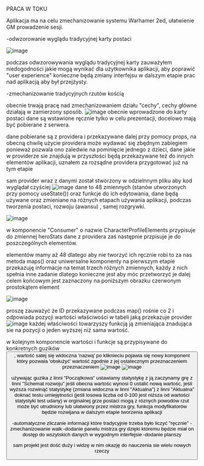 PRACA W TOKU

Aplikacja ma na celu zmechanizowanie systemu Warhamer 2ed, ułatwienie GM prowadzenie sesji.

-odwzorowanie wyglądu tradycyjnej karty postaci

![image](https://user-images.githubusercontent.com/95879071/157023929-3ca7358f-2c3e-43d7-b114-2f916d57e268.png)


podczas odwzorowywania wyglądu tradycyjnej karty zauważyłem niedogodności jakie mogą wynikać dla użytkownika aplikacji, aby poprawić "user experience" konieczne będą zmiany interfejsu w dalszym etapie prac nad aplikacją aby był przejżysty.

-zmechanizowanie tradycyjnych rzutów kością

obecnie trwają pracę nad zmechanizowaniem działu "cechy", cechy główne działają w zamierzony sposób.
![image](https://user-images.githubusercontent.com/95879071/157027487-da267806-4f81-444f-99e6-42e49b5b073f.png)
obecnie wprowadzone do karty postaci dane są wstawione ręcznie tylko w celu prezentacji, docelowo mają być pobierane z serwera.

dane pobierane są z providera i przekazywane dalej przy pomocy props, na obecną chwilę użycie providera może wydawać się zbędnym zabiegiem ponieważ pozwala ono zaledwie na pominięcie jednego z dzieci, dane jakie w providerze sie znajdują w przyszłości będą przekazywane też do innych elementów aplikacji, uznałem za rozsądne providera przygotować już na tym etapie

sam provider wraz z danymi został stworzony w odzielnnym pliku aby kod wyglądał czyściej
![image](https://user-images.githubusercontent.com/95879071/157030044-1d85f5be-47d5-4abf-8dea-43a4a6ecaf60.png)
dane to 48 zmiennych (stanów utworzonych przy pomocy useState()) oraz funkcje do ich edytowania, dane będą używane oraz zmieniane na różnych etapach używania aplikacji, podczas tworzenia postaci, rozwoju (awansu) , samej rozgrywki.

![image](https://user-images.githubusercontent.com/95879071/157030839-0fd3c8d9-5007-45b9-883e-01fa11a7960b.png)

w komponencie "Consumer" o nazwie CharacterProfileElements przypisuje do zmiennej heroStats dane z providera zaś następnie przpisuje je do poszczególnych elementów.

elementów mamy aż 48 dlatego aby nie tworzyć ich ręcznie robi to za nas metoda maps() oraz uniwersalne komponenty
na pierwszym etapie przekazuję informacje na temat trzech różnych zmiennych, każdy z nich spełnia inne zadanie dlatego konieczne jest aby móc przetworzyć je dalej
celem końcowym jest zaznaczony na poniższym obrazku czerwonym prostokątem element 

![image](https://user-images.githubusercontent.com/95879071/157032775-f4a0f539-1a71-4f7e-834e-18ef21845b7b.png)

proszę zauważyć że ID przekazywane podczas map() rośnie co 2 i odpowiada pozycji wartości właściwości w tabeli jaką przekazuje provider
![image](https://user-images.githubusercontent.com/95879071/157033144-03e96c05-f508-485d-9cc2-9eb7008ee393.png)
każdej właściwości towarzyszy funkcją ją zmieniająca znadująca sie na pozycji o jeden wyższej niż sama wartość.

w kolejnym komponencie wartości i funkcje są przypisywane do konkretnych guzików <button>, wartość satej się widoczna 'nazwą' po kliknieciu pojawia się nowy komponent który pozwala 'obsłużyć' wartość zgodnie z jej ostatecznym przeznaczeniem przeznaczeniem
![image](https://user-images.githubusercontent.com/95879071/157035740-08d69626-c43a-45cb-b3d4-d4dff05bca8d.png)
![image](https://user-images.githubusercontent.com/95879071/157036075-e0df08bd-830b-47d9-b2a2-05f9636618ae.png)

używając guzika z linni "Początkowa" ustawiamy statystykę z ją zaczynamy grę
   z linni "Schemat rozwoju" jeśli obecna wartośc wynosi 0 ustalić nową wartośc, jeśli wyższa rozwinąć statystykę (zmiana widoczna w linni "Aktualna")
   z linni "Aktualna" doknać testu umiejętności (jeśli losowa liczba od 0-100 jest niższa od wartości statystyki test udany) w orginalnej grze postaci mogą z róznych powodów rzut może być utrudniony lub ułatwiony przez mistrza gry, funkcja modyfikatorów będzie rozwijana w dalszym etapie tworzenia aplikacji



-automatyczne zliczanie informacji które tradycyjnie trzeba było liczyć "ręcznie"
-zmechanizowanie walk
-dodanie panelu mistrza gry dzięki któremu będzie miał on dostęp do wszytskich danych w wygodnym interfejsie
-dodanie planszy

sam projekt jest dość duży i widzę w nim okazję do nauczenia sie wielu nowych rzeczy

